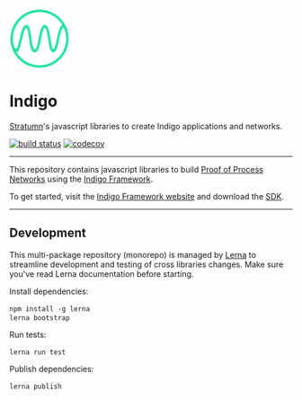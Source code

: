 [![Logo](logo.png)](https://indigoframework.com)

# Indigo

[Stratumn](https://stratumn.com)'s javascript libraries to create Indigo applications and networks.

[![build status](https://travis-ci.org/stratumn/indigo-js.svg?branch=master)](https://travis-ci.org/stratumn/indigo-js)
[![codecov](https://codecov.io/gh/stratumn/indigo-js/branch/master/graph/badge.svg)](https://codecov.io/gh/stratumn/indigo-js)

---

This repository contains javascript libraries to build [Proof of Process Networks](https://proofofprocess.org) using the [Indigo Framework](https://indigoframework.com).

To get started, visit the [Indigo Framework website](https://indigoframework.com) and download the [SDK](https://indigoframework.com/documentation/v0.0.8-dev/getting-started/install.html).

---

## Development

This multi-package repository (monorepo) is managed by [Lerna](https://github.com/lerna/lerna) to streamline development and testing of cross libraries changes. Make sure you've read Lerna documentation before starting.

Install dependencies:

```
npm install -g lerna
lerna bootstrap
```

Run tests:

```
lerna run test
```

Publish dependencies:

```
lerna publish
```

